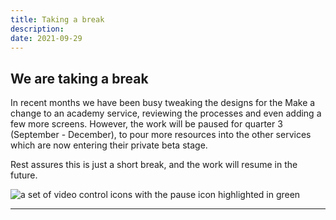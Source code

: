 ```yaml
---
title: Taking a break
description: 
date: 2021-09-29
---
```


## We are taking a break

In recent months we have been busy tweaking the designs for the Make a change to an academy service, reviewing the processes and even adding a few more screens. However, the work will be paused for quarter 3 (September - December), to pour more resources into the other services which are now entering their private beta stage. 

Rest assures this is just a short break, and the work will resume in the future.

<img src="https://sdd-make-changes-design-history.netlify.app/images/pause.png" alt="a set of video control icons with the pause icon highlighted in green"/>

---